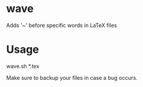 # wave
Adds '~' before specific words in LaTeX files

# Usage

wave.sh \*.tex

Make sure to backup your files in case a bug occurs.
